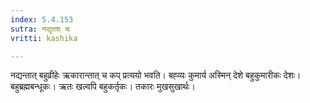 ```yaml
---
index: 5.4.153
sutra: नद्यृतश् च
vritti: kashika

---
```

नद्यन्तात् बहुव्रीहेः ऋकारान्तात् च कप् प्रत्ययो भवति। बह्व्यः कुमार्य अस्मिन् देशे बहुकुमारीकः देशः। बहुब्रह्मबन्धूकः। ऋतः खल्वपि बहुकर्तृकः। तकारः मुखसुखार्थः।